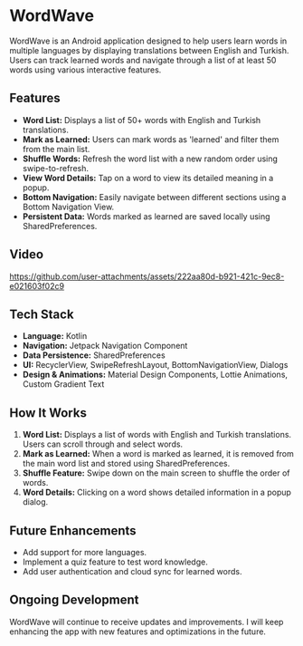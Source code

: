 # WordWave

WordWave is an Android application designed to help users learn words in multiple languages by displaying translations between English and Turkish. Users can track learned words and navigate through a list of at least 50 words using various interactive features.

## Features

- **Word List:** Displays a list of 50+ words with English and Turkish translations.
- **Mark as Learned:** Users can mark words as 'learned' and filter them from the main list.
- **Shuffle Words:** Refresh the word list with a new random order using swipe-to-refresh.
- **View Word Details:** Tap on a word to view its detailed meaning in a popup.
- **Bottom Navigation:** Easily navigate between different sections using a Bottom Navigation View.
- **Persistent Data:** Words marked as learned are saved locally using SharedPreferences.

## Video


https://github.com/user-attachments/assets/222aa80d-b921-421c-9ec8-e021603f02c9



## Tech Stack

- **Language:** Kotlin
- **Navigation:** Jetpack Navigation Component
- **Data Persistence:** SharedPreferences
- **UI:** RecyclerView, SwipeRefreshLayout, BottomNavigationView, Dialogs
- **Design & Animations:** Material Design Components, Lottie Animations, Custom Gradient Text

## How It Works

1. **Word List:** Displays a list of words with English and Turkish translations. Users can scroll through and select words.
2. **Mark as Learned:** When a word is marked as learned, it is removed from the main word list and stored using SharedPreferences.
3. **Shuffle Feature:** Swipe down on the main screen to shuffle the order of words.
4. **Word Details:** Clicking on a word shows detailed information in a popup dialog.

## Future Enhancements

- Add support for more languages.
- Implement a quiz feature to test word knowledge.
- Add user authentication and cloud sync for learned words.

## Ongoing Development
WordWave will continue to receive updates and improvements. I will keep enhancing the app with new features and optimizations in the future.
